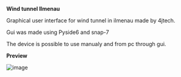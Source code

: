 **Wind tunnel Ilmenau**

Graphical user interface for wind tunnel in ilmenau made by 4jtech.

Gui was made using Pyside6 and snap-7

The device is possible to use manualy and from pc through gui.

**Preview**

![image](https://github.com/user-attachments/assets/f168b56b-0dd8-4318-a84f-e7d0c272f4c0)
